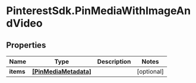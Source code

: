 # PinterestSdk.PinMediaWithImageAndVideo

## Properties

Name | Type | Description | Notes
------------ | ------------- | ------------- | -------------
**items** | [**[PinMediaMetadata]**](PinMediaMetadata.md) |  | [optional] 


